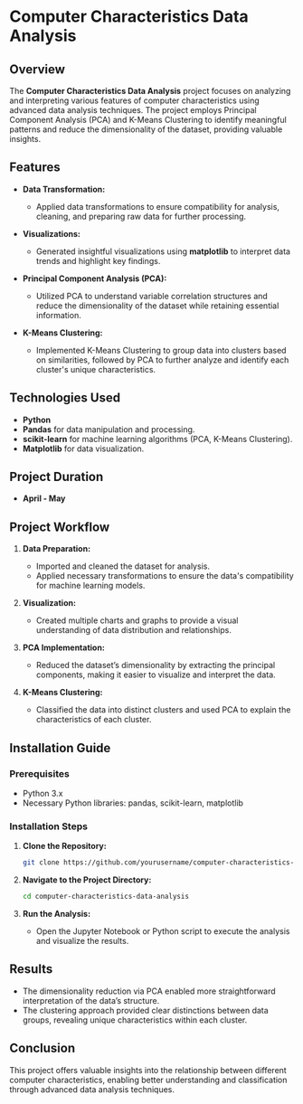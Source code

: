 # Computer Characteristics Data Analysis

## Overview

The **Computer Characteristics Data Analysis** project focuses on analyzing and interpreting various features of computer characteristics using advanced data analysis techniques. The project employs Principal Component Analysis (PCA) and K-Means Clustering to identify meaningful patterns and reduce the dimensionality of the dataset, providing valuable insights.

## Features

- **Data Transformation:**
  - Applied data transformations to ensure compatibility for analysis, cleaning, and preparing raw data for further processing.
  
- **Visualizations:**
  - Generated insightful visualizations using **matplotlib** to interpret data trends and highlight key findings.

- **Principal Component Analysis (PCA):**
  - Utilized PCA to understand variable correlation structures and reduce the dimensionality of the dataset while retaining essential information.

- **K-Means Clustering:**
  - Implemented K-Means Clustering to group data into clusters based on similarities, followed by PCA to further analyze and identify each cluster's unique characteristics.

## Technologies Used

- **Python**
- **Pandas** for data manipulation and processing.
- **scikit-learn** for machine learning algorithms (PCA, K-Means Clustering).
- **Matplotlib** for data visualization.

## Project Duration

- **April - May**

## Project Workflow

1. **Data Preparation:**
   - Imported and cleaned the dataset for analysis.
   - Applied necessary transformations to ensure the data's compatibility for machine learning models.

2. **Visualization:**
   - Created multiple charts and graphs to provide a visual understanding of data distribution and relationships.

3. **PCA Implementation:**
   - Reduced the dataset’s dimensionality by extracting the principal components, making it easier to visualize and interpret the data.

4. **K-Means Clustering:**
   - Classified the data into distinct clusters and used PCA to explain the characteristics of each cluster.

## Installation Guide

### Prerequisites

- Python 3.x
- Necessary Python libraries: pandas, scikit-learn, matplotlib

### Installation Steps

1. **Clone the Repository:**
   ```bash
   git clone https://github.com/yourusername/computer-characteristics-data-analysis.git
   ```

2. **Navigate to the Project Directory:**
   ```bash
   cd computer-characteristics-data-analysis
   ```

3. **Run the Analysis:**
   - Open the Jupyter Notebook or Python script to execute the analysis and visualize the results.

## Results

- The dimensionality reduction via PCA enabled more straightforward interpretation of the data’s structure.
- The clustering approach provided clear distinctions between data groups, revealing unique characteristics within each cluster.

## Conclusion

This project offers valuable insights into the relationship between different computer characteristics, enabling better understanding and classification through advanced data analysis techniques.
